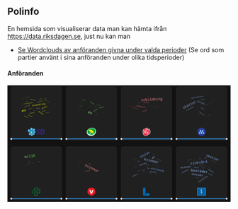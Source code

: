## Polinfo 

En hemsida som visualiserar data man kan hämta ifrån https://data.riksdagen.se, just nu kan man

* [Se Wordclouds av anföranden givna under valda perioder](#anföranden) (Se ord som partier använt i sina anföranden under olika tidsperioder)



#### Anföranden

![anforanden exempel](art/anforanden.png)
